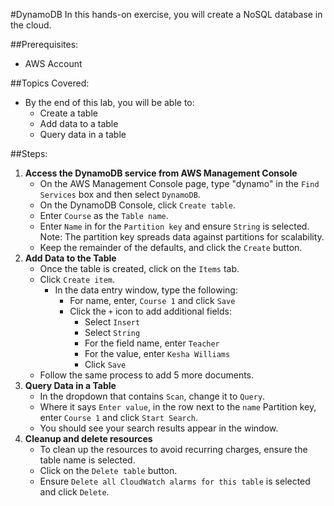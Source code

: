 #DynamoDB
In this hands-on exercise, you will create a NoSQL database in the cloud.

##Prerequisites:
* AWS Account

##Topics Covered:
* By the end of this lab, you will be able to:
    * Create a table
    * Add data to a table
    * Query data in a table

##Steps:
1. **Access the DynamoDB service from AWS Management Console**
    * On the AWS Management Console page, type "dynamo" in the ```Find Services``` box and then select ```DynamoDB```.
    * On the DynamoDB Console, click ```Create table```.
    * Enter ```Course``` as the ```Table name```.
    * Enter ```Name``` in for the ```Partition key``` and ensure ```String``` is selected. Note: The partition key spreads data against partitions for scalability.
    * Keep the remainder of the defaults, and click the ```Create``` button.
2. **Add Data to the Table**
    * Once the table is created, click on the ```Items``` tab.
    * Click ```Create item```.
        * In the data entry window, type the following:
            * For name, enter, ```Course 1``` and click ```Save```
            * Click the ```+``` icon to add additional fields:
                * Select ```Insert```
                * Select ```String```
                * For the field name, enter ```Teacher```
                * For the value, enter ```Kesha Williams```
                * Click ```Save```
    * Follow the same process to add 5 more documents.
4. **Query Data in a Table**
    * In the dropdown that contains ```Scan```, change it to ```Query```.
    * Where it says ```Enter value```, in the row next to the ```name``` Partition key, enter ```Course 1``` and click ```Start Search```.
    * You should see your search results appear in the window.
5.  **Cleanup and delete resources**
    * To clean up the resources to avoid recurring charges, ensure the table name is selected.
    * Click on the ```Delete table``` button.
    * Ensure ```Delete all CloudWatch alarms for this table``` is selected and click ```Delete```.
